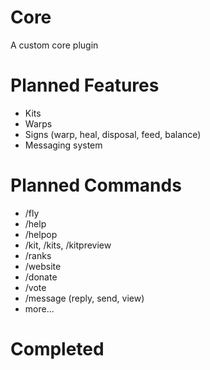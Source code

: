 # Core
A custom core plugin

# Planned Features
- Kits
- Warps
- Signs (warp, heal, disposal, feed, balance)
- Messaging system

# Planned Commands
- /fly
- /help
- /helpop
- /kit, /kits, /kitpreview
- /ranks
- /website
- /donate
- /vote
- /message (reply, send, view)
- more...

# Completed
